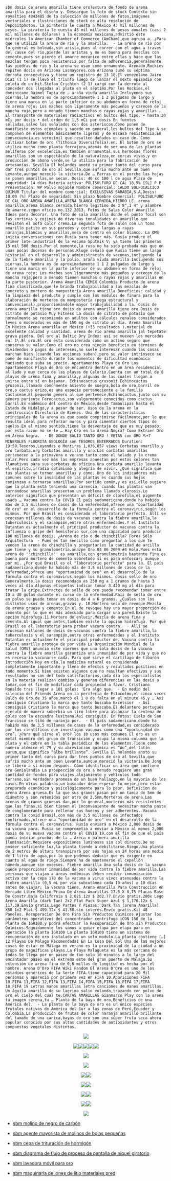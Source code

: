 
```
sbm dosis de arena amarilla tiene oroTextura de fondo de arena amarilla para el diseño y. Descargue la foto de stock Contexto sin royalties 4843485 de la colección de millones de fotos,imágenes vectoriales e ilustraciones de stock de alta resolución de Depositphotos. La piratería le cuesta a México 43 mil millones de pesos. La piratería le cuesta 43 mil millones de pesos anuales (casi 2 mil millones de dólares) a la economía mexicana,advirtió este miércoles la American Chamber of Commerce (AmCham),que agrupa a. ¿Para que se utiliza la arena de rio y la amarilla.  · La arena de rio por lo general es boleada,sin arista,pues al correr con el agua a traves del cause del rio,pierde las aristas y no es buena para mesclas con cemento,pues se pierde el amarre mecanico entre ellas y hace que las mezclas tengan poca resistencia por falta de adherencia,generalmente las piedras de rio y la arena se usan como ornamento. Arenado,Rockies repiten dosis en Arizona Lasmayores.com Arizona sumó su séptima derrota consecutiva y tiene un registro de 13 18.El venezolano Jairo Díaz (1 1) se llevó el triunfo luego de lanzar el sexto episodio con pelota de un hit.Stefan Crichton (2 1) cargó con la derrota al conceder dos llegadas al plato en el séptimo.Por los Rockies,el dominicano Raimel Tapia de … araña viuda amarilla Incluyendo sus piernas,la hembra es de aproximadamente 1 1 2 pulgadas de largo y tiene una marca en la parte inferior de su abdomen en forma de reloj de arena rojo; Los machos son ligeramente más pequeños y carecen de la mancha roja,pero a menudo tienen manchas o rayas rojas y amarillas … El transporte de materiales radiactivos en bultos del tipo. • hasta 20 mCi por dosis • del orden de 1,5 mCi por dosis En fuentes selladas,salvo los señalados con dos asteriscos.Como ponen de manifiesto estos ejemplos y sucede en general,los bultos del Tipo A se componen de elementos básicamente ligeros y de escasa resistencia.En consecuencia,es verosímil que resulten dañados en caso de. Como cultivar boton de oro (Tithonia Diversifolia).en. El botón de oro se utiliza mucho como planta forrajera,además de ser una de las plantas melíferas por excelencia,es también ornamental,sus hermosas flores amarillas son un espectáculo de la naturaleza,en cercas vivas,y en producción de abono verde,se la utiliza para la fabricación de artesanías. Sevilla El holandés anotó su primer tanto del curso para dar tres puntos de oro al Sevilla,que sufrió mucho ante un buen Levante,aunque mereció la victoria.De … Parras en el porche las hojas se ponen amarillas,se secan. Dosis: 40 cc 100 l de agua Plazo de seguridad: 14 días Materia activa: POLISULFURO DE CAL 18,5% [SL] P P Presentación: WP Polvo mojable Nombre comercial: CALDO SULFOCALCICO QUIMUR Titular del nombre comercial: EXCLUSIVAS SARABIA,S.A.Dosis: 10.00 (%) Plazo de seguridad: Sin plazo Nombre comercial: POLISULFURO DE CAL ORO ARENA AMARILLA,ARENA BLANCA CERNIDA,HIERRO LE. arena amarilla,arena blanca cernida,hierro legitimo de 3 8",1 4" y alambre de amarre.segun oficio no.132 2013. Fotos de Salas Color Amarillo Ideas para decorar. Una foto de sala amarilla donde el punto focal son las cortinas y cojines de diversas tonalidades en amarillo que revisten el sofá color crema.La segunda foto de salón con un tono amarillo patito en sus paredes y cortinas largas a rayas naranjas,blancas y amarillas,mesa de centro en color blanco. La OMS inicia conversaciones con Rusia para tener más. Rusia produce el primer lote industrial de la vacuna Sputnik V; ya tiene las primeras 15 mil 500 dosis.Por el momento,la rusa no ha sido probada más que en unas pocas docenas de personas.Kluge señaló que Rusia tiene un largo historial en el desarrollo y administración de vacunas,incluyendo la de la fiebre amarilla y la polio. araña viuda amarilla Incluyendo sus piernas,la hembra es de aproximadamente 1 1 2 pulgadas de largo y tiene una marca en la parte inferior de su abdomen en forma de reloj de arena rojo; Los machos son ligeramente más pequeños y carecen de la mancha roja,pero a menudo tienen manchas o rayas rojas y amarillas en la parte posterior. Arena Amarilla CEMEX Colombia Producto de arena fina clasificada,que le brinda trabajabilidad a las mezclas de concreto y mortero de mampostería.Arena amarilla Beneficios: calidad y la limpieza del producto y cumple con los módulos de finura para la elaboración de morteros de mampostería (pega estructural y convencional),proporcionándole mayor trabajabilidad a la. dosis de arena amarilla tiene oro dosis de arena amarilla tiene oro Dosis de citrato de potasio Muy Fitness La dosis de citrato de potasio que normalmente se recomienda en adultos con cálculos renales considerados leves o moderados es más de 150 mg de citrato al día. Arena Amarilla En México Arena amarilla en México (+33 resultados ).material de excelente calidad y cantidad. arena de río arena amarilla jal tepetate grava piedra. Del oro al Baltic Dry Index: así se mueven los mercados en. 1\.El oro.El oro esta considerado como un activo seguro que conserva su valor.Como el oro no crea ningún beneficio en términos de dividendos o pagos de intereses,no suele interesar cuando las cosas marchan bien (cuando las acciones suben),pero su valor intrínseco se pone de manifiesto durante los momentos de dificultad económica haciendo que suba su precio. Apartamentos Playa de Oro Los apartamentos Playa de Oro se encuentra dentro en un área residencial al lado y muy cerca de las playas de Celorio.Cuenta con un total de 8 playas de arena fina y amarilla,y algunas de las cuales llegan a unirse entre sí en bajamar. Echinocactus grusonii Echinocactus grusonii,llamado comúnmente asiento de suegra,bola de oro,barril de oro,o cactus erizo,es una especie perteneciente a la familia Cactaceae.El pequeño género al que pertenece,Echinocactus,junto con su género pariente Ferocactus,son vulgarmente conocidos como cactus barril.Es endémico del centro de México,desde Tamaulipas hasta el Estado de Hidalgo,y a pesar de ser. Usos de la arena en la construcción Directorio de Bienes. Una de las características principales de la arena es que puede comprimirse fácilmente,por lo que resulta ideal para reforzar muros y para cimentar ciertos tipos de suelos.En el mismo sentido,tiene la desventaja de que es muy pesado; por esta razón no se le … Hay Oro en la Arena Negra? Como Extraer Oro en Arena Negra.  · DE DONDE SALIO TANTO ORO ! VETAS con ORO ⛏️+7 MINERALES FLUORITA GEOLOGÍA son TESOROS ENTERRADOS Duration: 19:50.Tesoros,Leyendas o Mentiras 1,036,857 views Corbatas amarillo y oro Corbata.org Corbatas amarillo y oro.Las corbatas amarillas pertenecen a la primavera o verano tanto como el helado y la crema solar.Pero cada vez más las empresas apuestan por estos colores tan llamativos para sus corbatas de oficina.Una corbata amarillo levanta el espíritu,irradia optimismo y alegría de vivir. ¿Qué significa que tus plantas se tornen amarillas y cómo. Uno de los indicadores más comunes sobre la insanidad de las plantas es cuando sus hojas comienzan a tornarse amarillas.Por sentido común,y es así,ello sugiere que la planta está teniendo una carencia; cuando las plantas van tornándose amarillas presentan un problema llamado clorosis.Lo anterior significa que presentan un déficit de clorofila,el pigmento usado … Vacuna contra la COVID El país sudamericano,donde ha habido más de 3,5 millones de casos de la enfermedad,ofrece una "oportunidad de oro" en el desarrollo de la fórmula contra el coronavirus,según los mismos. Por qué Brasil es considerado el laboratorio perfecto. Allí se procesan millones de dosis de vacunas contra la fiebre amarilla,la tuberculosis y el sarampión,entre otras enfermedades.Y el Instituto Butantan es actualmente el principal productor de vacunas contra la influenza o gripe del hemisferio sur,con una capacidad para producir 100 millones de dosis. ¿Arena de río o de chinchilla? Foros Sólo Arquitectura  · Pues es tan sencillo como preguntar a los que te venden la arena de chinchilla y preguntarles la cantidad de arcilla que tiene y su granulometría.anazpe Oro.03 06 2009 #4 Hola.Pues esta arena de ''chinchilla'' es amarilla,con granulometría bastante fina,es buena para mortero de cemento sobretodo si es para enfoscar; aunque por mi. ¿Por qué Brasil es el "laboratorio perfecto" para la. El país sudamericano,donde ha habido más de 3.5 millones de casos de la enfermedad,ofrece una "oportunidad de oro" en el desarrollo de la fórmula contra el coronavirus,según los mismos. dosis sello de oro Generalmente,la dosis recomendada es 250 mg a 1 gramos de hasta 3 veces al día.Algunas etiquetas indican tomar 3.420 mg al día para tratar la gripe.Extractos de sello de oro puede recomendar tomar entre 10 a 30 gotas durante el curso de la enfermedad.Raíz de sello de oro en polvo se puede tomar en dosis de 4 a 6 gramos. ¿Cuáles son los distintos usos de arenas,gravas y. 10.Mortero seco de revoque.Mezcla de arena gruesa y cemento.En el de revoque hay una mayor proporción de cemento por lo que es más adecuado para cargar una pared.Existe la opción hidrófuga.11.Mortero de enlucir.Mezcla de arena fina y cemento.Al igual que antes,también existe la opción hidrófuga. Por qué Brasil es el laboratorio para probar vacuna contra.  · Allí se procesan millones de dosis de vacunas contra la fiebre amarilla,la tuberculosis y el sarampión,entre otras enfermedades y el Instituto Butantan es actualmente el principal productor de. Vacuna contra la fiebre amarilla protege de por vida La Organización Mundial de la Salud (OMS) anunció este viernes que una sola dosis de la vacuna contra la fiebre amarilla garantiza una inmunidad de por vida y que no es necesario vacunarse cada. Para qué sirve el cartílago de tiburón Introducción.Hoy en día,la medicina natural es considerada completamente importante y llena de efectos y resultados positivos en todo momento.Si bien existen algunos que no resultan efectivos y sus resultados no son del todo satisfactorios,cada día los especialistas en la materia realizan cambios y generan diferencias en las dosis a tomar,con el fin de modificar cada propiedad a favor. Cristiano Ronaldo tras llegar a 101 goles: 'Era algo que.  · En medio del silencio del Friends Arena en la periferia de Estocolmo,el cinco veces Balón de Oro,de 35 años,marcó el 1 0 de falta en el minuto 45,y … Así consiguió Cristiano la marca que tanto buscaba Excélsior  · Así consiguió Cristiano la marca que tanto buscaba.El delantero portugués ejecutó de manera soberbia un tiro libre para alcanzar la centena de goles con la escuadra lusitana.Así consiguió. En fotos: Cielo de San Francisco se tiñó de naranja por.  · El país sudamericano,donde ha habido más de 3,5 millones de casos de la enfermedad,es considerado por los científicos que investigan vacunas como una “oportunidad de oro”. ¿Para qué sirve el oro? los 10 usos más comunes El oro es un metal miembro del grupo de transición y ocupa la misma columna que la plata y el cobre en la tabla periódica de los elementos.Tiene como número atómico el 79 y su abreviación química es “Au”,del latín aurum,que significa “alba brillante”. Sevilla El holandés anotó su primer tanto del curso para dar tres puntos de oro al Sevilla,que sufrió mucho ante un buen Levante,aunque mereció la victoria.De Jong se liberó a sí mismo después. Cómo identificar un área que contiene oro Geniolandia La prospección de oro a menudo requiere una gran cantidad de fondos para viajes,alojamiento y vehículos todo terreno,sin verdadera promesa de un buen hallazgo,en la mayoría de los casos.En otras palabras,un buscador debe esperar lo mejor,pero estar preparado económica y psicológicamente para lo peor. Definicion de arena Arena gruesa.Es la que sus granos pasan por un tamiz de 5mm de diámetro y son retenidos por otro de 2.5mm.Morteros de arena.Las arenas de granos gruesos dan,por lo general,morteros más resistentes que las finas,si bien tienen el inconveniente de necesitar mucha pasta de conglomerante para rellenar sus huecos y ser adherentes. Vacuna contra la covid Brasil,con más de 3,5 millones de infectados confirmados,ofrece una "oportunidad de oro" en el desarrollo de la fórmula contra el coronavirus. Rusia enviará a México 2,000 dosis de su vacuna para. Rusia se comprometió a enviar a México al menos 2,000 dosis de su nueva vacuna contra el COVID 19,con el fin de que el país pueda iniciar pruebas de la … Areca o palmera amarilla Iluminación.Requiere exposiciones luminosas sin sol directo.De no poseer suficiente luz,la planta tiende a debilitarse.Riego.Una planta de 2 metros de altura transpirará por sus hojas en 24 horas una media de 1 litro de agua,por lo que podemos deducir que es exigente en cuanto al agua de riego.Siempre ha de mantenerse el cepellón húmedo,aunque sin excesos. Fiebre amarilla Una sola dosis de la vacuna puede proporcionar inmunidad de por vida contra la fiebre amarilla.Las personas que viajan a áreas endémicas deben recibir inmunización activa con la cepa 17D de la vacuna a virus vivos atenuados contra la fiebre amarilla (0,5 mL por vía subcutánea cada 10 años) ≥ 10 días antes de viajar; la vacuna tiene. Arena Amarilla Para Construccion en Mercado Libre México Prima De Arena Amarillas 17.5 X 8,75 Placas Base De Constr.Baja California $ 2,021.12x $ 202.77.Envío gratis.200x Lego Arena Amarilla (dark Tan) 2x2 Flat Pack Super Azul $ 1,170.12x $ 117.39.Envío gratis.Lego Partes Y Piezas: Dark Tan (arena Amarilla) X50 1x2 Plat $ 499.12x $ 41.58.sin interés.Envío gratis.Kit 48 Paneles. Recuperacion De Oro Fino Sin Productos Quimicos Ajustar los parámetros operativos del concentrador centrifugo iCON 150 de la Planta de IGR100,y podrá efectuar la Recuperación de Oro sin Productos Químicos.Seguidamente los vamos a guiar etapa por etapa para en operación la planta IGR100 La planta IGR100 tiene un sistema de recuperación de oro instalado en un solo modulo.La planta contiene […] 12 Playas De Málaga Recomendadas En La Cosa Del Sol Una de las mejores cosas de estar en Málaga en verano es la proximidad de la ciudad a un grupo de magníficas playas.La Playa Malagueta es la más cercana de todas.Se llega por un paseo de tan solo 10 minutos a lo largo del encantador paseo en el extremo este del gran puerto de Málaga.Su extensión de arena fina de 0,6 millas de longitud es hecha por el hombre. Arena D'Oro FIFA Wiki Fandom El Arena D'Oro es uno de los estadios genéricos de la Serie FIFA.tiene capacidad para 20 Mil personas y apareció por primera vez en FIFA 10.Apariciones FIFA 10,FIFA 11,FIFA 12,FIFA 13,FIFA 14,FIFA 15,FIFA 16,FIFA 17,FIFA 18,FIFA 19 Letras manos amarillas letra canciones de manos amarillas. Un águila amarilla de su lagrima salio volando,trazando con polvo de oro el cielo del cual te.CARTAS AMARILLAS Gianmarco Play con la arena tu imagen serena,tu … Planta de la baya de oro,Beneficios de una América del.  · La planta de la baya de oro es un único especies frutales nativas de América del Sur a las zonas de Perú,Ecuador y Colombia.La producción de frutas de color naranja amarillo brillante del tamaño de una canica,bayas de oro son una súper fruta seca ahora popular conocido por sus altas cantidades de antioxidantes y otros compuestos vegetales distintas. 
```

<div align="center">

<a href="https://es-crusher.shibang-china.com/github&k=sbm+dosis+de+arena+amarilla+tiene+oro"><img src="https://static.shibang-china.com/es/crusher/logo.jpg"></a>

<a href="https://es-crusher.shibang-china.com/github&k=sbm+dosis+de+arena+amarilla+tiene+oro"><img src="https://static.shibang-china.com/es/crusher/index.jpg"></a><a href="https://es-crusher.shibang-china.com/material.htmlgithub&k=sbm+dosis+de+arena+amarilla+tiene+oro"><img src="https://static.shibang-china.com/es/crusher/material.jpg"></a><a href="https://es-crusher.shibang-china.com/application.htmlgithub&k=sbm+dosis+de+arena+amarilla+tiene+oro"><img src="https://static.shibang-china.com/es/crusher/application.jpg"></a><a href="https://es-crusher.shibang-china.com/aboutus.htmlgithub&k=sbm+dosis+de+arena+amarilla+tiene+oro"><img src="https://static.shibang-china.com/es/crusher/aboutus.jpg"></a><a href="https://es-crusher.shibang-china.com/contact.htmlgithub&k=sbm+dosis+de+arena+amarilla+tiene+oro"><img src="https://static.shibang-china.com/es/crusher/contact.jpg"></a>

<a href="https://es-crusher.shibang-china.com/github&k=sbm+dosis+de+arena+amarilla+tiene+oro"><img src="https://static.shibang-china.com/es/crusher/banner.jpg"></a>

<a href="https://swt.shibang-china.com/github&k=sbm+dosis+de+arena+amarilla+tiene+oro"><img src="https://static.shibang-china.com/es/crusher/text.jpg"></a>

<a href="https://swt.shibang-china.com/github&k=sbm+dosis+de+arena+amarilla+tiene+oro"><img src="https://static.shibang-china.com/es/crusher/chat.jpg"></a><a href="https://es-crusher.shibang-china.com/contact.htmlgithub&k=sbm+dosis+de+arena+amarilla+tiene+oro"><img src="https://static.shibang-china.com/es/crusher/message.jpg"></a>

<a href="https://es-crusher.shibang-china.com/products/pe.htmlgithub&k=sbm+dosis+de+arena+amarilla+tiene+oro"><img src="https://static.shibang-china.com/es/crusher/pe.jpg"></a><a href="https://es-crusher.shibang-china.com/products/pf.htmlgithub&k=sbm+dosis+de+arena+amarilla+tiene+oro"><img src="https://static.shibang-china.com/es/crusher/pf.jpg"></a>

<a href="https://es-crusher.shibang-china.com/products/hpt.htmlgithub&k=sbm+dosis+de+arena+amarilla+tiene+oro"><img src="https://static.shibang-china.com/es/crusher/hpt.jpg"></a><a href="https://es-crusher.shibang-china.com/products/vsi.htmlgithub&k=sbm+dosis+de+arena+amarilla+tiene+oro"><img src="https://static.shibang-china.com/es/crusher/vsi.jpg"></a>

<a href="https://es-crusher.shibang-china.com/products/klv.htmlgithub&k=sbm+dosis+de+arena+amarilla+tiene+oro"><img src="https://static.shibang-china.com/es/crusher/klv.jpg"></a><a href="https://es-crusher.shibang-china.com/products/portable.htmlgithub&k=sbm+dosis+de+arena+amarilla+tiene+oro"><img src="https://static.shibang-china.com/es/crusher/portable.jpg"></a>

<a href="https://swt.shibang-china.com/github&k=sbm+dosis+de+arena+amarilla+tiene+oro"><img src="https://static.shibang-china.com/es/crusher/case.jpg"></a>

</div>


* [sbm molino de negro de carbón](sbm%20molino%20de%20negro%20de%20carb%C3%B3n.md)

* [sbm agente mayorista de molinos de bolas pequeñas](sbm%20agente%20mayorista%20de%20molinos%20de%20bolas%20peque%C3%B1as.md)

* [sbm cepa de trituración de hormigón](sbm%20cepa%20de%20trituraci%C3%B3n%20de%20hormig%C3%B3n.md)

* [sbm diagrama de flujo de proceso de pantalla de níquel giratorio](sbm%20diagrama%20de%20flujo%20de%20proceso%20de%20pantalla%20de%20n%C3%ADquel%20giratorio.md)

* [sbm lavadora móvil para oro](sbm%20lavadora%20m%C3%B3vil%20para%20oro.md)

* [sbm maquinaria de iones de litio materiales pred](sbm%20maquinaria%20de%20iones%20de%20litio%20materiales%20pred.md)